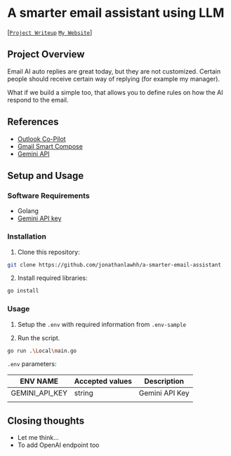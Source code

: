 # A smarter email assistant using LLM

[[`Project Writeup`](https://medium.com/@jonathanlawhh) [`My Website`](https://jonathanlawhh.com/)]

## Project Overview

Email AI auto replies are great today, but they are not customized. Certain people should receive certain way of replying (for example my manager).

What if we build a simple too, that allows you to define rules on how the AI respond to the email.


## References

- [Outlook Co-Pilot](https://create.microsoft.com/en-us/learn/articles/use-copilot-to-draft-email-replies-in-outlook)
- [Gmail Smart Compose](https://blog.google/products/gmail/gmail-ai-features/)
- [Gemini API](https://ai.google.dev/)

## Setup and Usage

### Software Requirements

- Golang
- [Gemini API key](https://ai.google.dev/gemini-api/docs/api-key)

### Installation

1. Clone this repository:

```bash
git clone https://github.com/jonathanlawhh/a-smarter-email-assistant
```

2. Install required libraries:

```bash
go install
```

### Usage

1. Setup the `.env` with required information from `.env-sample`

2. Run the script.

```bash
go run .\Local\main.go
```

`.env` parameters:

| ENV NAME            | Accepted values    | Description                                  |
|---------------------|--------------------|----------------------------------------------|
| GEMINI_API_KEY      | string             | Gemini API Key                               |
              |

## Closing thoughts

- Let me think...
- To add OpenAI endpoint too